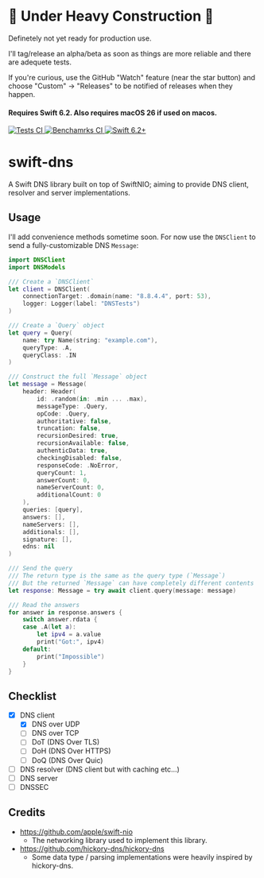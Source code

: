 # 🚧 Under Heavy Construction 🚧

Definetely not yet ready for production use.   

I'll tag/release an alpha/beta as soon as things are more reliable and there are adequete tests.   

If you're curious, use the GitHub "Watch" feature (near the star button) and choose "Custom" -> "Releases" to be notified of releases when they happen.   

#### Requires Swift 6.2. Also requires macOS 26 if used on macos.

<p>
    <a href="https://github.com/MahdiBM/swift-dns/actions/workflows/tests.yml">
        <img
            src="https://img.shields.io/github/actions/workflow/status/MahdiBM/swift-dns/tests.yml?event=push&style=plastic&logo=github&label=tests&logoColor=%23ccc"
            alt="Tests CI"
        >
    </a>
    <a href="https://github.com/MahdiBM/swift-dns/actions/workflows/benchmarks.yml">
        <img
            src="https://img.shields.io/github/actions/workflow/status/MahdiBM/swift-dns/benchmarks.yml?event=push&style=plastic&logo=github&label=benchmarks&logoColor=%23ccc"
            alt="Benchamrks CI"
        >
    </a>
    <a href="https://swift.org">
        <img
            src="https://design.vapor.codes/images/swift62up.svg"
            alt="Swift 6.2+"
        >
    </a>
</p>

# swift-dns

A Swift DNS library built on top of SwiftNIO; aiming to provide DNS client, resolver and server implementations.

## Usage

I'll add convenience methods sometime soon.
For now use the `DNSClient` to send a fully-customizable DNS `Message`:

```swift
import DNSClient
import DNSModels

/// Create a `DNSClient`
let client = DNSClient(
    connectionTarget: .domain(name: "8.8.4.4", port: 53),
    logger: Logger(label: "DNSTests")
)

/// Create a `Query` object
let query = Query(
    name: try Name(string: "example.com"),
    queryType: .A,
    queryClass: .IN
)

/// Construct the full `Message` object
let message = Message(
    header: Header(
        id: .random(in: .min ... .max),
        messageType: .Query,
        opCode: .Query,
        authoritative: false,
        truncation: false,
        recursionDesired: true,
        recursionAvailable: false,
        authenticData: true,
        checkingDisabled: false,
        responseCode: .NoError,
        queryCount: 1,
        answerCount: 0,
        nameServerCount: 0,
        additionalCount: 0
    ),
    queries: [query],
    answers: [],
    nameServers: [],
    additionals: [],
    signature: [],
    edns: nil
)

/// Send the query
/// The return type is the same as the query type (`Message`)
/// But the returned `Message` can have completely different contents
let response: Message = try await client.query(message: message)

/// Read the answers
for answer in response.answers {
    switch answer.rdata {
    case .A(let a):
        let ipv4 = a.value
        print("Got:", ipv4)
    default:
        print("Impossible")
    }
}
```

## Checklist

- [x] DNS client
  - [x] DNS over UDP
  - [ ] DNS over TCP
  - [ ] DoT (DNS Over TLS)
  - [ ] DoH (DNS Over HTTPS)
  - [ ] DoQ (DNS Over Quic)
- [ ] DNS resolver (DNS client but with caching etc...)
- [ ] DNS server
- [ ] DNSSEC

## Credits

- https://github.com/apple/swift-nio
  - The networking library used to implement this library.
- https://github.com/hickory-dns/hickory-dns
  - Some data type / parsing implementations were heavily inspired by hickory-dns.
